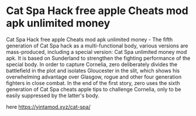 # Cat Spa Hack free apple Cheats mod apk unlimited money

Cat Spa Hack free apple Cheats mod apk unlimited money - The fifth generation of Cat Spa hack as a multi-functional body, various versions are mass-produced, including a special version: Cat Spa unlimited money mod apk. It is based on Sunderland to strengthen the fighting performance of the special body. In order to capture Cornelia, zero deliberately divides the battlefield in the plot and isolates Gloucester in the slit, which shows his overwhelming advantage over Glasgow, rogue and other four generation fighters in close combat. In the end of the first story, zero uses the sixth generation of Cat Spa cheats apple tips to challenge Cornelia, only to be easily suppressed by the latter's body.

here https://yintamod.xyz/cat-spa/
